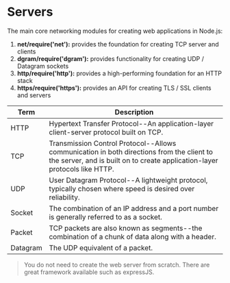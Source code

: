 # Servers

The main core networking modules for creating web applications in Node.js:

1. **net/require('net'):** provides the foundation for creating TCP server and clients
2. **dgram/require('dgram'):** provides functionality for creating UDP / Datagram sockets
3. **http/require('http'):** provides a high-performing foundation for an HTTP stack
4. **https/require('https'):** provides an API for creating TLS / SSL clients and servers

| Term     | Description                              |
| -------- | ---------------------------------------- |
| HTTP     | Hypertext Transfer Protocol--An application-layer client-server protocol built on TCP. |
| TCP      | Transmission Control Protocol--Allows communication in both directions from the client to the server, and is built on to create application-layer protocols like HTTP. |
| UDP      | User Datagram Protocol--A lightweight protocol, typically chosen where speed is desired over reliability. |
| Socket   | The combination of an IP address and a port number is generally referred to as a socket. |
| Packet   | TCP packets are also known as segments--the combination of a chunk of data along with a header. |
| Datagram | The UDP equivalent of a packet.          |

> You do not need to create the web server from scratch. There are great framework available such as expressJS.
